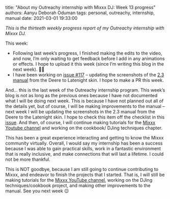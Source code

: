 title: "About my Outreachy internship with Mixxx DJ: Week 13 progress"
authors: Aanyu Deborah Oduman
tags: personal, outreachy, internship, manual
date: 2021-03-01 19:33:00

_This is the thirteeth weekly progress report of my Outreachy internship with Mixxx DJ._

This week:

- Following last week’s progress, I finished making the edits to the video, and now, I’m only waiting to get feedback before I add in any animations or effects. I hope to upload it this week (since I’m writing this blog in the next week). 🤞🏽
- I have been working on [issue #117](https://github.com/mixxxdj/manual/issues/117) – updating the screenshots of the [2.3 manual](https://manual.mixxx.org/2.3/en/index.html) from the Deere to Latenight skin. I hope to make a PR this week.

And… this is the last week of the Outreachy internship program. This week’s blog is not as long as the previous ones because I have not documented what I will be doing next week. This is because I have not planned out all of the details yet, but of course, I will be making improvements to the manual – next week I will be updating the screenshots in the 2.3 manual from the Deere to the Latenight skin. I hope to check this item off the checklist in this [issue](https://github.com/mixxxdj/manual/issues/117). And then, of course, I will continue making tutorials for the [Mixxx Youtube channel](https://www.youtube.com/channel/UC1t9_tylS7XPBIJIpXhXQmQ) and working on the cookbook/ DJing techniques chapter.

This has been a great experience interacting and getting to know the Mixxx community virtually.
Overall, I would say my internship has been a success because I was able to gain practical skills, work in a fantastic environment that is really inclusive, and make connections that will last a lifetime.
I could not be more thankful.

This is NOT goodbye, because I am still going to continue contributing to Mixxx, and endeavor to finish the projects that I started.
That is, I will still be making tutorials for the [Mixxx YouTube channel](https://www.youtube.com/channel/UC1t9_tylS7XPBIJIpXhXQmQ), working on the DJing techniques/cookbook project, and making other improvements to the manual.
See you next week 😉
